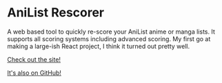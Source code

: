 # AniList Rescorer

A web based tool to quickly re-score your AniList anime or manga lists. It supports all scoring systems including advanced scoring. My first go at making a large-ish React project, I think it turned out pretty well.

[Check out the site!](https://haiiro.moe/rescore)

[It's also on GitHub!](https://github.com/Kex1016/anilist-rescore)
